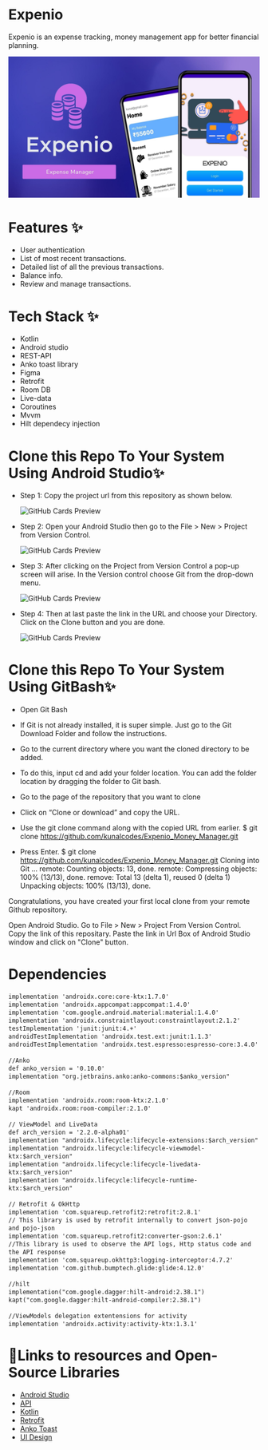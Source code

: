 # Expenio

Expenio is an expense tracking, money management app for better financial planning.



 ![GitHub Cards Preview](https://github.com/kunalcodes/Expenio_Money_Manager/blob/main/Expenio/app/src/main/res/drawable/github_project_image.jpg)



# Features ✨
* User authentication
* List of most recent transactions.
* Detailed list of all the previous transactions.
* Balance info.
* Review and manage transactions.



<!-- 
# Links 
* Blog-Post :-  -->

# Tech Stack ✨

* Kotlin
* Android studio
* REST-API
* Anko toast library 
* Figma
* Retrofit
* Room DB
* Live-data
* Coroutines
* Mvvm
* Hilt dependecy injection


# Clone this Repo To Your System Using Android Studio✨

* Step 1: Copy the project url from this repository as shown below.


  ![GitHub Cards Preview](https://media.geeksforgeeks.org/wp-content/uploads/20201103234355/Clone1.png)
  
  
* Step 2: Open your Android Studio then go to the File > New > Project from Version Control.


  ![GitHub Cards Preview](https://media.geeksforgeeks.org/wp-content/uploads/20201103235112/Clone2.png)
  
  
* Step 3: After clicking on the Project from Version Control a pop-up screen will arise. In the Version control choose Git from the drop-down menu.


  ![GitHub Cards Preview](https://media.geeksforgeeks.org/wp-content/uploads/20201103235114/Clone3.png)
  
  
* Step 4: Then at last paste the link in the URL and choose your Directory. Click on the Clone button and you are done.


  ![GitHub Cards Preview](https://media.geeksforgeeks.org/wp-content/uploads/20201103235115/Clone4.png)
  

# Clone this Repo To Your System Using GitBash✨

* Open Git Bash

* If Git is not already installed, it is super simple. Just go to the Git Download Folder and follow the instructions.

* Go to the current directory where you want the cloned directory to be added.

* To do this, input cd and add your folder location. You can add the folder location by dragging the folder to Git bash.

* Go to the page of the repository that you want to clone

* Click on “Clone or download” and copy the URL.

* Use the git clone command along with the copied URL from earlier. $ git clone https://github.com/kunalcodes/Expenio_Money_Manager.git

* Press Enter. $ git clone https://github.com/kunalcodes/Expenio_Money_Manager.git Cloning into Git … remote: Counting objects: 13, done. remote: Compressing objects: 100% (13/13), done. remove: Total 13 (delta 1), reused 0 (delta 1) Unpacking objects: 100% (13/13), done.

Congratulations, you have created your first local clone from your remote Github repository.

Open Android Studio. Go to File > New > Project From Version Control. Copy the link of this repositary. Paste the link in Url Box of Android Studio window and click on "Clone" button.


# Dependencies 

    implementation 'androidx.core:core-ktx:1.7.0'
    implementation 'androidx.appcompat:appcompat:1.4.0'
    implementation 'com.google.android.material:material:1.4.0'
    implementation 'androidx.constraintlayout:constraintlayout:2.1.2'
    testImplementation 'junit:junit:4.+'
    androidTestImplementation 'androidx.test.ext:junit:1.1.3'
    androidTestImplementation 'androidx.test.espresso:espresso-core:3.4.0'

    //Anko
    def anko_version = '0.10.0'
    implementation "org.jetbrains.anko:anko-commons:$anko_version"

    //Room
    implementation 'androidx.room:room-ktx:2.1.0'
    kapt 'androidx.room:room-compiler:2.1.0'

    // ViewModel and LiveData
    def arch_version = '2.2.0-alpha01'
    implementation "androidx.lifecycle:lifecycle-extensions:$arch_version"
    implementation "androidx.lifecycle:lifecycle-viewmodel-ktx:$arch_version"
    implementation "androidx.lifecycle:lifecycle-livedata-ktx:$arch_version"
    implementation "androidx.lifecycle:lifecycle-runtime-ktx:$arch_version"

    // Retrofit & OkHttp
    implementation 'com.squareup.retrofit2:retrofit:2.8.1'
    // This library is used by retrofit internally to convert json-pojo and pojo-json
    implementation 'com.squareup.retrofit2:converter-gson:2.6.1'
    //This library is used to observe the API logs, Http status code and the API response
    implementation 'com.squareup.okhttp3:logging-interceptor:4.7.2'
    implementation 'com.github.bumptech.glide:glide:4.12.0'

    //hilt
    implementation("com.google.dagger:hilt-android:2.38.1")
    kapt("com.google.dagger:hilt-android-compiler:2.38.1")

    //ViewModels delegation extentensions for activity
    implementation 'androidx.activity:activity-ktx:1.3.1'
<!-- 
# Lessons Learnt📚 -->

# 🔗Links to resources and Open-Source Libraries


* [Android Studio](https://developer.android.com/studio?gclsrc=aw.ds&gclid=EAIaIQobChMI3MPrr7bC9AIVEA4rCh1cBA5PEAAYASAAEgJR7_D_BwE)
* [API](https://www.getpostman.com/collections/5e8e73d832975377546a)
* [Kotlin](https://kotlinlang.org/)
* [Retrofit](https://github.com/square/retrofit)
* [Anko Toast](https://github.com/Kotlin/anko)
* [UI Design](https://www.figma.com/file/aYX52ysnR7xLkNxKL2jf6x/Expenio---Personal-Finance-UI-Kit-(Community))
